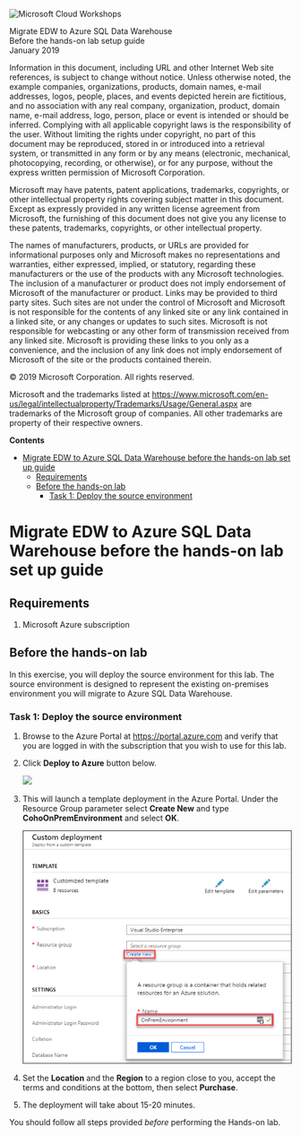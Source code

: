 ![](https://github.com/Microsoft/MCW-Template-Cloud-Workshop/raw/master/Media/ms-cloud-workshop.png "Microsoft Cloud Workshops")

<div class="MCWHeader1">
Migrate EDW to Azure SQL Data Warehouse
</div>

<div class="MCWHeader2">
Before the hands-on lab setup guide
</div>

<div class="MCWHeader3">
January 2019
</div>


Information in this document, including URL and other Internet Web site references, is subject to change without notice. Unless otherwise noted, the example companies, organizations, products, domain names, e-mail addresses, logos, people, places, and events depicted herein are fictitious, and no association with any real company, organization, product, domain name, e-mail address, logo, person, place or event is intended or should be inferred. Complying with all applicable copyright laws is the responsibility of the user. Without limiting the rights under copyright, no part of this document may be reproduced, stored in or introduced into a retrieval system, or transmitted in any form or by any means (electronic, mechanical, photocopying, recording, or otherwise), or for any purpose, without the express written permission of Microsoft Corporation.

Microsoft may have patents, patent applications, trademarks, copyrights, or other intellectual property rights covering subject matter in this document. Except as expressly provided in any written license agreement from Microsoft, the furnishing of this document does not give you any license to these patents, trademarks, copyrights, or other intellectual property.

The names of manufacturers, products, or URLs are provided for informational purposes only and Microsoft makes no representations and warranties, either expressed, implied, or statutory, regarding these manufacturers or the use of the products with any Microsoft technologies. The inclusion of a manufacturer or product does not imply endorsement of Microsoft of the manufacturer or product. Links may be provided to third party sites. Such sites are not under the control of Microsoft and Microsoft is not responsible for the contents of any linked site or any link contained in a linked site, or any changes or updates to such sites. Microsoft is not responsible for webcasting or any other form of transmission received from any linked site. Microsoft is providing these links to you only as a convenience, and the inclusion of any link does not imply endorsement of Microsoft of the site or the products contained therein.

© 2019 Microsoft Corporation. All rights reserved.

Microsoft and the trademarks listed at <https://www.microsoft.com/en-us/legal/intellectualproperty/Trademarks/Usage/General.aspx> are trademarks of the Microsoft group of companies. All other trademarks are property of their respective owners.

**Contents**

<!-- TOC -->

- [Migrate EDW to Azure SQL Data Warehouse before the hands-on lab set up guide](#migrate-edw-to-azure-sql-data-warehouse-before-the-hands-on-lab-set-up-guide)
  - [Requirements](#requirements)
  - [Before the hands-on lab](#before-the-hands-on-lab)
    - [Task 1: Deploy the source environment](#task-1-deploy-the-source-environment)

<!-- /TOC -->

# Migrate EDW to Azure SQL Data Warehouse before the hands-on lab set up guide

## Requirements

1.  Microsoft Azure subscription

## Before the hands-on lab

In this exercise, you will deploy the source environment for this lab. The source environment is designed to represent the existing on-premises environment you will migrate to Azure SQL Data Warehouse.

### Task 1: Deploy the source environment

1.  Browse to the Azure Portal at <https://portal.azure.com> and verify that you are logged in with the subscription that you wish to use for this lab.

2.  Click **Deploy to Azure** button below. 

    <a href="https://portal.azure.com/#create/Microsoft.Template/uri/https%3A%2F%2Fraw.githubusercontent.com%2FMicrosoft%2FMCW-Migrate-EDW-to-Azure-SQL-Data-Warehouse%2Fjan-2019-update%2FHands-on%20lab%2Flabfiles%2Fazure-deploy.json" rel="nofollow">
    <img src="https://camo.githubusercontent.com/9285dd3998997a0835869065bb15e5d500475034/687474703a2f2f617a7572656465706c6f792e6e65742f6465706c6f79627574746f6e2e706e67" data-canonical-src="http://azuredeploy.net/deploybutton.png" style="max-width:100%;">
    </a>

3. This will launch a template deployment in the Azure Portal. Under the Resource Group parameter select **Create New** and type **CohoOnPremEnvironment** and select **OK**.

    ![Screenshot of the Azure Custom deployment blade, next to Resouce Group, the Create new link is highlighted and in the resulting new resource group window OnPremEnvironment is typed into the name field.](images/Hands-onlabstep-by-step-MigrateEDWtoAzureSQLDataWarehouseimages/media/2019-01-22-19-25-46.png "Custom deployment blade")

4. Set the **Location** and the **Region** to a region close to you, accept the terms and conditions at the bottom, then select **Purchase**.

5. The deployment will take about 15-20 minutes.

You should follow all steps provided *before* performing the Hands-on lab.
